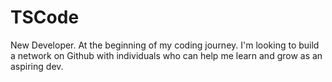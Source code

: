 # TSCode
New Developer. At the beginning of my coding journey. I'm looking to build a network on Github with individuals who can help me learn and grow as an aspiring dev. 
